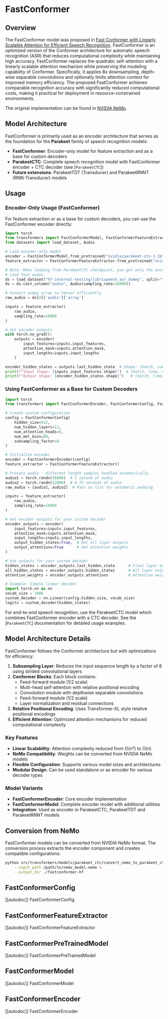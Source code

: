 # FastConformer

## Overview

The FastConformer model was proposed in [Fast Conformer with Linearly Scalable Attention for Efficient Speech Recognition](https://arxiv.org/abs/2305.05084). FastConformer is an optimized version of the Conformer architecture for automatic speech recognition (ASR) that reduces computational complexity while maintaining high accuracy. FastConformer replaces the quadratic self-attention with a linearly scalable attention mechanism while preserving the modeling capability of Conformer. Specifically, it applies 8x downsampling, depth-wise separable convolutions and optionally limits attention context for improved memory efficiency. The proposed FastConformer achieves comparable recognition accuracy with significantly reduced computational costs, making it practical for deployment in resource-constrained environments.

The original implementation can be found in [NVIDIA NeMo](https://github.com/NVIDIA/NeMo).

## Model Architecture

FastConformer is primarily used as an encoder architecture that serves as the foundation for the **Parakeet** family of speech recognition models:

- **FastConformer**: Encoder-only model for feature extraction and as a base for custom decoders
- **ParakeetCTC**: Complete speech recognition model with FastConformer encoder + CTC decoder (see [`ParakeetCTC`])
- **Future extensions**: ParakeetTDT (Transducer) and ParakeetRNNT (RNN-Transducer) models

## Usage

### Encoder-Only Usage (FastConformer)

For feature extraction or as a base for custom decoders, you can use the FastConformer encoder directly:

```python
import torch
from transformers import FastConformerModel, FastConformerFeatureExtractor
from datasets import load_dataset, Audio

# Load encoder-only model
encoder = FastConformerModel.from_pretrained("nvidia/parakeet-ctc-1.1b")
feature_extractor = FastConformerFeatureExtractor.from_pretrained("nvidia/parakeet-ctc-1.1b")

# Note: When loading from ParakeetCTC checkpoint, you get only the encoder part
# Load test audio
ds = load_dataset("hf-internal-testing/librispeech_asr_dummy", split="validation")
ds = ds.cast_column("audio", Audio(sampling_rate=16000))

# Convert numpy array to tensor efficiently
raw_audio = ds[0]['audio']['array']

inputs = feature_extractor(
    raw_audio, 
    sampling_rate=16000
)

# Get encoder outputs
with torch.no_grad():
    outputs = encoder(
        input_features=inputs.input_features,
        attention_mask=inputs.attention_mask,
        input_lengths=inputs.input_lengths
    )

encoder_hidden_states = outputs.last_hidden_state  # Shape: (batch, subsampled_time, hidden_size)
print(f"Input shape: {inputs.input_features.shape}")  # (batch, time, mel_bins)
print(f"Output shape: {encoder_hidden_states.shape}")   # (batch, time//8, hidden_size)
```

### Using FastConformer as a Base for Custom Decoders

```python
import torch
from transformers import FastConformerEncoder, FastConformerConfig, FastConformerFeatureExtractor

# Create custom configuration
config = FastConformerConfig(
    hidden_size=512,
    num_hidden_layers=12,
    num_attention_heads=8,
    num_mel_bins=80,
    subsampling_factor=8
)

# Initialize encoder
encoder = FastConformerEncoder(config)
feature_extractor = FastConformerFeatureExtractor()

# Process audio - different length samples handled automatically
audio1 = torch.randn(16000)  # 1 second of audio
audio2 = torch.randn(12000)  # 0.75 seconds of audio  
raw_audio = [audio1, audio2]  # Pass as list for automatic padding

inputs = feature_extractor(
    raw_audio,
    sampling_rate=16000
)

# Get encoder outputs for your custom decoder
encoder_outputs = encoder(
    input_features=inputs.input_features,
    attention_mask=inputs.attention_mask,
    input_lengths=inputs.input_lengths,
    output_hidden_states=True,  # Get all layer outputs
    output_attentions=True      # Get attention weights
)

# Use outputs for your custom decoder
hidden_states = encoder_outputs.last_hidden_state      # Final layer output
all_hidden_states = encoder_outputs.hidden_states      # All layer outputs
attention_weights = encoder_outputs.attentions         # Attention weights

# Example: Simple linear decoder
import torch.nn as nn
vocab_size = 1000
custom_decoder = nn.Linear(config.hidden_size, vocab_size)
logits = custom_decoder(hidden_states)
```

For end-to-end speech recognition, use the ParakeetCTC model which combines FastConformer encoder with a CTC decoder. See the [`ParakeetCTC`] documentation for detailed usage examples.

## Model Architecture Details

FastConformer follows the Conformer architecture but with optimizations for efficiency:

1. **Subsampling Layer**: Reduces the input sequence length by a factor of 8 using strided convolutional layers
2. **Conformer Blocks**: Each block contains:
   - Feed-forward module (1/2 scale)
   - Multi-head self-attention with relative positional encoding  
   - Convolution module with depthwise separable convolutions
   - Feed-forward module (1/2 scale)
   - Layer normalization and residual connections
3. **Relative Positional Encoding**: Uses Transformer-XL style relative positional encodings
4. **Efficient Attention**: Optimized attention mechanisms for reduced computational complexity

### Key Features

- **Linear Scalability**: Attention complexity reduced from O(n²) to O(n)
- **NeMo Compatibility**: Weights can be converted from NVIDIA NeMo models  
- **Flexible Configuration**: Supports various model sizes and architectures
- **Modular Design**: Can be used standalone or as encoder for various decoder types

### Model Variants

- **FastConformerEncoder**: Core encoder implementation
- **FastConformerModel**: Complete encoder model with additional utilities
- **Integration**: Used as encoder in ParakeetCTC, ParakeetTDT and ParakeetRNNT models

## Conversion from NeMo

FastConformer models can be converted from NVIDIA NeMo format. The conversion process extracts the encoder component and creates compatible configurations:

```bash
python src/transformers/models/parakeet_ctc/convert_nemo_to_parakeet_ctc.py \
    --input_path /path/to/nemo_model.nemo \
    --output_dir ./fastconformer-hf
```


## FastConformerConfig

[[autodoc]] FastConformerConfig

## FastConformerFeatureExtractor

[[autodoc]] FastConformerFeatureExtractor

## FastConformerPreTrainedModel

[[autodoc]] FastConformerPreTrainedModel

## FastConformerModel

[[autodoc]] FastConformerModel

## FastConformerEncoder

[[autodoc]] FastConformerEncoder 